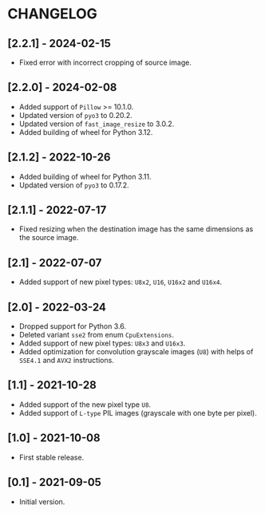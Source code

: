 # CHANGELOG

## [2.2.1] - 2024-02-15

- Fixed error with incorrect cropping of source image.

## [2.2.0] - 2024-02-08

- Added support of ``Pillow`` >= 10.1.0.
- Updated version of ``pyo3`` to 0.20.2.
- Updated version of ``fast_image_resize`` to 3.0.2.
- Added building of wheel for Python 3.12.

## [2.1.2] - 2022-10-26

- Added building of wheel for Python 3.11.
- Updated version of ``pyo3`` to 0.17.2.

## [2.1.1] - 2022-07-17

- Fixed resizing when the destination image has the same dimensions 
  as the source image.

## [2.1] - 2022-07-07

- Added support of new pixel types: `U8x2`, `U16`, `U16x2` and `U16x4`.

## [2.0] - 2022-03-24

- Dropped support for Python 3.6.
- Deleted variant `sse2` from enum `CpuExtensions`.
- Added support of new pixel types: `U8x3` and `U16x3`.
- Added optimization for convolution grayscale images (`U8`) 
  with helps of `SSE4.1` and `AVX2` instructions.

## [1.1] - 2021-10-28

- Added support of the new pixel type `U8`.
- Added support of `L-type` PIL images (grayscale with one byte per pixel).

## [1.0] - 2021-10-08

- First stable release.

## [0.1] - 2021-09-05

- Initial version.
